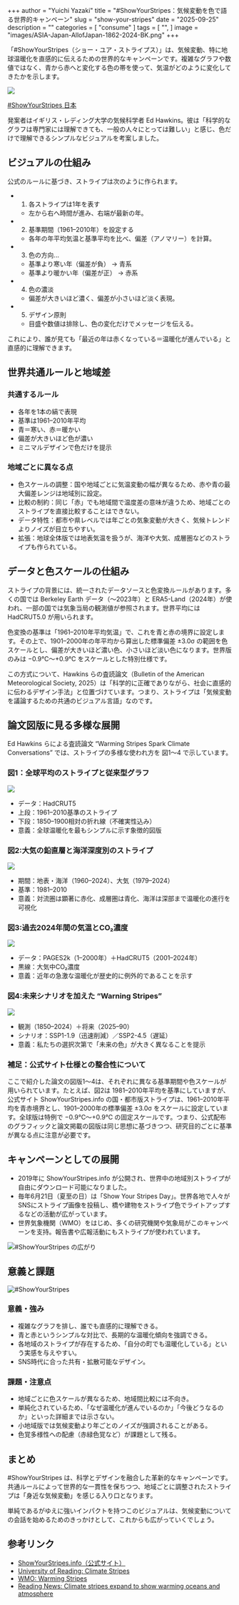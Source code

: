 +++
author = "Yuichi Yazaki"
title = "#ShowYourStripes：気候変動を色で語る世界的キャンペーン"
slug = "show-your-stripes"
date = "2025-09-25"
description = ""
categories = [
    "consume"
]
tags = [
    "",
]
image = "images/ASIA-Japan-AllofJapan-1862-2024-BK.png"
+++

「#ShowYourStripes（ショー・ユア・ストライプス）」は、気候変動、特に地球温暖化を直感的に伝えるための世界的なキャンペーンです。複雑なグラフや数値ではなく、青から赤へと変化する色の帯を使って、気温がどのように変化してきたかを示します。

![](/images/showyourstripes.info.png)  

[#ShowYourStripes 日本](https://showyourstripes.info/s/asia/japan/all)

発案者はイギリス・レディング大学の気候科学者 Ed Hawkins。彼は「科学的なグラフは専門家には理解できても、一般の人々にとっては難しい」と感じ、色だけで理解できるシンプルなビジュアルを考案しました。


<!--more-->

## ビジュアルの仕組み

公式のルールに基づき、ストライプは次のように作られます。

- 1. 各ストライプは1年を表す
    - 左から右へ時間が進み、右端が最新の年。
- 2. 基準期間（1961–2010年）を設定する
    - 各年の年平均気温と基準平均を比べ、偏差（アノマリー）を計算。
- 3. 色の方向...
    - 基準より寒い年（偏差が負） → 青系
    - 基準より暖かい年（偏差が正） → 赤系
- 4. 色の濃淡
    - 偏差が大きいほど濃く、偏差が小さいほど淡く表現。
- 5. デザイン原則
    - 目盛や数値は排除し、色の変化だけでメッセージを伝える。

これにより、誰が見ても「最近の年は赤くなっている＝温暖化が進んでいる」と直感的に理解できます。



## 世界共通ルールと地域差

### 共通するルール

- 各年を1本の縞で表現
- 基準は1961–2010年平均
- 青＝寒い、赤＝暖かい
- 偏差が大きいほど色が濃い
- ミニマルデザインで色だけを提示

### 地域ごとに異なる点

- 色スケールの調整：国や地域ごとに気温変動の幅が異なるため、赤や青の最大偏差レンジは地域別に設定。
- 比較の制約：同じ「赤」でも地域間で温度差の意味が違うため、地域ごとのストライプを直接比較することはできない。
- データ特性：都市や県レベルでは年ごとの気象変動が大きく、気候トレンドよりノイズが目立ちやすい。
- 拡張：地球全体版では地表気温を扱うが、海洋や大気、成層圏などのストライプも作られている。


## データと色スケールの仕組み

ストライプの背景には、統一されたデータソースと色変換ルールがあります。多くの国では Berkeley Earth データ（～2023年）と ERA5-Land（2024年）が使われ、一部の国では気象当局の観測値が参照されます。世界平均には HadCRUT5.0 が用いられます。

色変換の基準は「1961–2010年平均気温」で、これを青と赤の境界に設定します。その上で、1901–2000年の年平均から算出した標準偏差 ±3.0σ の範囲を色スケールとし、偏差が大きいほど濃い色、小さいほど淡い色になります。世界版のみは −0.9℃〜+0.9℃ をスケールとした特別仕様です。

この方式について、Hawkins らの査読論文（Bulletin of the American Meteorological Society, 2025）は「科学的に正確でありながら、社会に直感的に伝わるデザイン手法」と位置づけています。つまり、ストライプは「気候変動を議論するための共通のビジュアル言語」なのです。




## 論文図版に見る多様な展開

Ed Hawkins らによる査読論文 “Warming Stripes Spark Climate Conversations” では、ストライプの多様な使われ方を 図1〜4 で示しています。


### 図1：全球平均のストライプと従来型グラフ

![](/images/paper-fig-1.jpeg)

- データ：HadCRUT5
- 上段：1961–2010基準のストライプ
- 下段：1850–1900相対の折れ線（不確実性込み）
- 意義：全球温暖化を最もシンプルに示す象徴的図版

### 図2:大気の鉛直層と海洋深度別のストライプ

![](/images/paper-fig-2.jpeg)

- 期間：地表・海洋（1960–2024）、大気（1979–2024）
- 基準：1981–2010
- 意義：対流圏は顕著に赤化、成層圏は青化、海洋は深部まで温暖化の進行を可視化

### 図3:過去2024年間の気温とCO₂濃度

![](/images/paper-fig-3.jpeg)

- データ：PAGES2k（1–2000年）＋HadCRUT5（2001–2024年）
- 黒線：大気中CO₂濃度
- 意義：近年の急激な温暖化が歴史的に例外的であることを示す

### 図4:未来シナリオを加えた “Warning Stripes”

![](/images/paper-fig-4.jpeg)

- 観測（1850–2024）＋将来（2025–90）
- シナリオ：SSP1-1.9（迅速削減）／SSP2-4.5（遅延）
- 意義：私たちの選択次第で「未来の色」が大きく異なることを提示


### 補足：公式サイト仕様との整合性について

ここで紹介した論文の図版1〜4は、それぞれに異なる基準期間や色スケールが用いられています。たとえば、図2は 1981–2010年平均を基準にしていますが、公式サイト ShowYourStripes.info の国・都市版ストライプは、1961–2010年平均を青赤境界とし、1901–2000年の標準偏差 ±3.0σ をスケールに設定しています。全球版は特例で −0.9℃〜+0.9℃ の固定スケールです。つまり、公式配布のグラフィックと論文掲載の図版は同じ思想に基づきつつ、研究目的ごとに基準が異なる点に注意が必要です。


## キャンペーンとしての展開
- 2019年に ShowYourStripes.info が公開され、世界中の地域別ストライプが自由にダウンロード可能になりました。
- 毎年6月21日（夏至の日）は「Show Your Stripes Day」。世界各地で人々がSNSにストライプ画像を投稿し、橋や建物をストライプ色でライトアップするなどの活動が広がっています。
- 世界気象機関（WMO）をはじめ、多くの研究機関や気象局がこのキャンペーンを支持。報告書や広報活動にもストライプが使われています。

![#ShowYourStripes の広がり](/images/showyourstripes_showcase.png) 

## 意義と課題

![#ShowYourStripes](/images/ASIA-Japan-AllofJapan-1862-2024-BK.png) 

### 意義・強み

- 複雑なグラフを排し、誰でも直感的に理解できる。
- 青と赤というシンプルな対比で、長期的な温暖化傾向を強調できる。
- 各地域のストライプが存在するため、「自分の町でも温暖化している」という実感を与えやすい。
- SNS時代に合った共有・拡散可能なデザイン。

### 課題・注意点

- 地域ごとに色スケールが異なるため、地域間比較には不向き。
- 単純化されているため、「なぜ温暖化が進んでいるのか」「今後どうなるのか」といった詳細までは示さない。
- 小地域版では気候変動より年ごとのノイズが強調されることがある。
- 色覚多様性への配慮（赤緑色覚など）が課題として残る。



## まとめ

#ShowYourStripes は、科学とデザインを融合した革新的なキャンペーンです。
共通ルールによって世界的な一貫性を保ちつつ、地域ごとに調整されたストライプは「身近な気候変動」を感じる入り口となります。

単純であるがゆえに強いインパクトを持つこのビジュアルは、気候変動についての会話を始めるためのきっかけとして、これからも広がっていくでしょう。


## 参考リンク

- [ShowYourStripes.info（公式サイト）](https://showyourstripes.info/)  
- [University of Reading: Climate Stripes](https://www.reading.ac.uk/planet/climate-resources/climate-stripes)  
- [WMO: Warming Stripes](https://wmo.int/site/science-action/warming-stripes)  
- [Reading News: Climate stripes expand to show warming oceans and atmosphere](https://www.reading.ac.uk/news/2025/Research-News/Climate-stripes-expand-to-show-warming-oceans-and-atmosphere)  